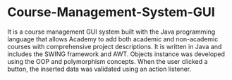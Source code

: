 # Course-Management-System-GUI
It is a course management GUI system built with the Java programming language that allows Academy to add both academic and non-academic courses with comprehensive project descriptions. It is written in Java and includes the SWING framework and AWT. Objects instance was developed using the OOP and polymorphism concepts. When the user clicked a button, the inserted data was validated using an action listener.
